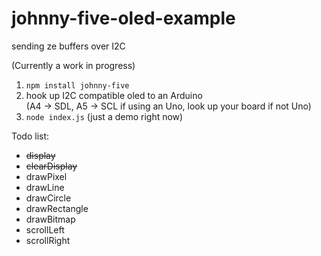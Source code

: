 johnny-five-oled-example
========================

sending ze buffers over I2C

(Currently a work in progress)

1. `npm install johnny-five`
2. hook up I2C compatible oled to an Arduino  
(A4 -> SDL, A5 -> SCL if using an Uno, look up your board if not Uno)
3. `node index.js` (just a demo right now)

Todo list:
+ ~~display~~
+ ~~clearDisplay~~
+ drawPixel
+ drawLine
+ drawCircle
+ drawRectangle
+ drawBitmap
+ scrollLeft
+ scrollRight